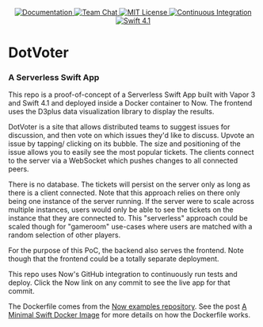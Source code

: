 <p align="center">
    <a href="http://docs.vapor.codes/3.0/">
        <img src="http://img.shields.io/badge/read_the-docs-2196f3.svg" alt="Documentation">
    </a>
    <a href="https://discord.gg/vapor">
        <img src="https://img.shields.io/discord/431917998102675485.svg" alt="Team Chat">
    </a>
    <a href="LICENSE">
        <img src="http://img.shields.io/badge/license-MIT-brightgreen.svg" alt="MIT License">
    </a>
    <a href="https://circleci.com/gh/vapor/api-template">
        <img src="https://circleci.com/gh/vapor/api-template.svg?style=shield" alt="Continuous Integration">
    </a>
    <a href="https://swift.org">
        <img src="http://img.shields.io/badge/swift-4.1-brightgreen.svg" alt="Swift 4.1">
    </a>
</p>

# DotVoter

### A Serverless Swift App

This repo is a proof-of-concept of a Serverless Swift App built with Vapor 3 and Swift 4.1 and deployed inside a Docker container to Now. The frontend uses the D3plus data visualization library to display the results.

DotVoter is a site that allows distributed teams to suggest issues for discussion, and then vote on which issues they'd like to discuss. Upvote an issue by tapping/ clicking on its bubble. The size and positioning of the issue allows you to easily see the most popular tickets. The clients connect to the server via a WebSocket which pushes changes to all connected peers. 

There is no database. The tickets will persist on the server only as long as there is a client connected. Note that this approach relies on there only being one instance of the server running. If the server were to scale across multiple instances, users would only be able to see the tickets on the instance that they are connected to. This "serverless" approach could be scaled though for "gameroom" use-cases where users are matched with a random selection of other players.  

For the purpose of this PoC, the backend also serves the frontend. Note though that the frontend could be a totally separate deployment.

This repo uses Now's GitHub integration to continuously run tests and deploy. Click the Now link on any commit to see the live app for that commit.

The Dockerfile comes from the [Now examples repository](https://github.com/zeit/now-examples). See the post [A Minimal Swift Docker Image](https://medium.com/@jjacobson/a-minimal-swift-docker-image-b93d2bc1ce3c) for more details on how the Dockerfile works.